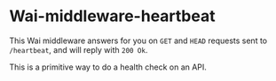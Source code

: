 # Wai-middleware-heartbeat

This Wai middleware answers for you on `GET` and `HEAD` requests sent to `/heartbeat`, and will reply with `200 Ok`.

This is a primitive way to do a health check on an API.
